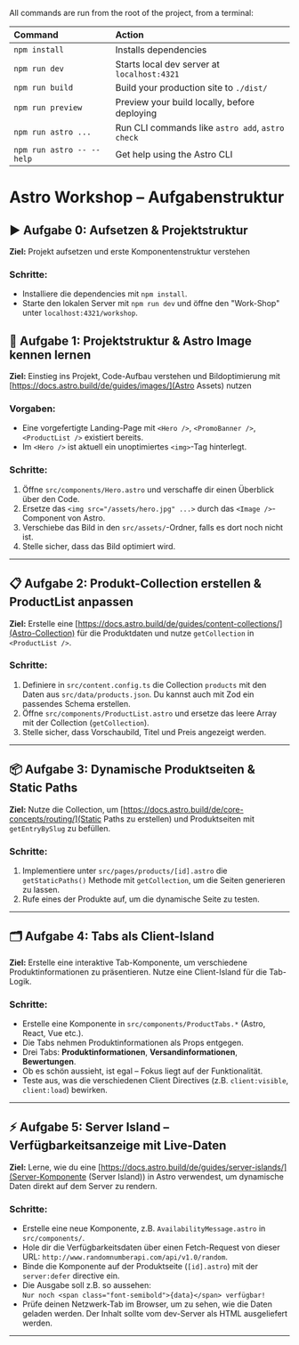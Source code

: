 All commands are run from the root of the project, from a terminal:

| Command                   | Action                                           |
|:--------------------------|:-------------------------------------------------|
| `npm install`             | Installs dependencies                            |
| `npm run dev`             | Starts local dev server at `localhost:4321`      |
| `npm run build`           | Build your production site to `./dist/`          |
| `npm run preview`         | Preview your build locally, before deploying     |
| `npm run astro ...`       | Run CLI commands like `astro add`, `astro check` |
| `npm run astro -- --help` | Get help using the Astro CLI                     |

# Astro Workshop – Aufgabenstruktur

## ▶️ Aufgabe 0: Aufsetzen & Projektstruktur
**Ziel:** Projekt aufsetzen und erste Komponentenstruktur verstehen

### Schritte:
* Installiere die dependencies mit `npm install`.
* Starte den lokalen Server mit `npm run dev` und öffne den "Work-Shop" unter `localhost:4321/workshop`.

## 🌟 Aufgabe 1: Projektstruktur & Astro Image kennen lernen

**Ziel:** Einstieg ins Projekt, Code-Aufbau verstehen und Bildoptimierung mit [https://docs.astro.build/de/guides/images/](Astro Assets) nutzen

### Vorgaben:

* Eine vorgefertigte Landing-Page mit `<Hero />`, `<PromoBanner />`, `<ProductList />` existiert bereits.
* Im `<Hero />` ist aktuell ein unoptimiertes `<img>`-Tag hinterlegt.

### Schritte:

1. Öffne `src/components/Hero.astro` und verschaffe dir einen Überblick über den Code.
2. Ersetze das `<img src="/assets/hero.jpg" ...>` durch das `<Image />`-Component von Astro.
3. Verschiebe das Bild in den `src/assets/`-Ordner, falls es dort noch nicht ist.
4. Stelle sicher, dass das Bild optimiert wird.

---

## 📋 Aufgabe 2: Produkt-Collection erstellen & ProductList anpassen

**Ziel:** Erstelle eine [https://docs.astro.build/de/guides/content-collections/](Astro-Collection) für die Produktdaten und nutze `getCollection` in `<ProductList />`.

### Schritte:

1. Definiere in `src/content.config.ts` die Collection `products` mit den Daten aus `src/data/products.json`. Du kannst auch mit Zod ein passendes Schema erstellen.
2. Öffne `src/components/ProductList.astro` und ersetze das leere Array mit der Collection (`getCollection`).
3. Stelle sicher, dass Vorschaubild, Titel und Preis angezeigt werden.

---

## 📦 Aufgabe 3: Dynamische Produktseiten & Static Paths

**Ziel:** Nutze die Collection, um [https://docs.astro.build/de/core-concepts/routing/](Static Paths zu erstellen) und Produktseiten mit `getEntryBySlug` zu befüllen.

### Schritte:

1. Implementiere unter `src/pages/products/[id].astro` die `getStaticPaths()` Methode mit `getCollection`, um die Seiten generieren zu lassen.
2. Rufe eines der Produkte auf, um die dynamische Seite zu testen.

---

## 🗂 Aufgabe 4: Tabs als Client-Island

**Ziel:** Erstelle eine interaktive Tab-Komponente, um verschiedene Produktinformationen zu präsentieren. Nutze eine
Client-Island für die Tab-Logik.

### Schritte:

* Erstelle eine Komponente  in `src/components/ProductTabs.*` (Astro, React, Vue etc.).
* Die Tabs nehmen Produktinformationen als Props entgegen.
* Drei Tabs: **Produktinformationen**, **Versandinformationen**, **Bewertungen**.
* Ob es schön aussieht, ist egal – Fokus liegt auf der Funktionalität.
* Teste aus, was die verschiedenen Client Directives (z.B. `client:visible`, `client:load`) bewirken.

---

## ⚡️ Aufgabe 5: Server Island – Verfügbarkeitsanzeige mit Live-Daten

**Ziel:** Lerne, wie du eine [https://docs.astro.build/de/guides/server-islands/](Server-Komponente (Server Island)) in Astro verwendest, um dynamische Daten direkt auf dem Server zu rendern.

### Schritte:

* Erstelle eine neue Komponente, z.B. `AvailabilityMessage.astro` in `src/components/`.
*  Hole dir die Verfügbarkeitsdaten über einen Fetch-Request von dieser URL: `http://www.randomnumberapi.com/api/v1.0/random`.
*  Binde die Komponente auf der Produktseite (`[id].astro`) mit der `server:defer` directive ein.
*  Die Ausgabe soll z.B. so aussehen:  
   `Nur noch <span class="font-semibold">{data}</span> verfügbar!`
*  Prüfe deinen Netzwerk-Tab im Browser, um zu sehen, wie die Daten geladen werden. Der Inhalt sollte vom dev-Server als HTML ausgeliefert werden.

---